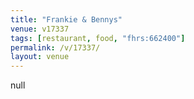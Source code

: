 ```yaml
---
title: "Frankie & Bennys"
venue: v17337
tags: [restaurant, food, "fhrs:662400"]
permalink: /v/17337/
layout: venue
---
```

null